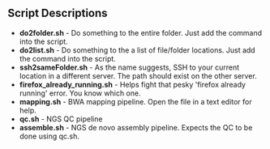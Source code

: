 ## Script Descriptions
* **do2folder.sh**	-	Do something to the entire folder. Just add the command into the script.
* **do2list.sh**	-	Do something to the a list of file/folder locations. Just add the command into the script.
* **ssh2sameFolder.sh**	-	As the name suggests, SSH to your current location in a different server. The path should exist on the other server.
* **firefox\_already\_running.sh**	-	Helps fight that pesky 'firefox already running' error. You know which one.
* **mapping.sh**	-	BWA mapping pipeline. Open the file in a text editor for help.
* **qc.sh**	-	NGS QC pipeline
* **assemble.sh**	-	NGS de novo assembly pipeline. Expects the QC to be done using qc.sh.
